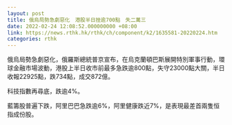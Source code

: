 ```yaml
---
layout: post
title: 俄烏局勢急劇惡化　港股半日挫逾700點　失二萬三
date: 2022-02-24 12:08:52.000000000 +08:00
link: https://news.rthk.hk/rthk/ch/component/k2/1635581-20220224.htm
categories: rthk
---
```


俄烏局勢急劇惡化，俄羅斯總統普京宣布，在烏克蘭頓巴斯展開特別軍事行動，環球金融市場波動，港股上半日收市前最多急跌逾800點，失守23000點大關，半日收報22925點，跌734點，成交872億。

科技指數再尋底，跌逾4%。

藍籌股普遍下跌，阿里巴巴急跌逾6%，阿里健康跌近7%，是表現最差首兩隻恒指成份股。
